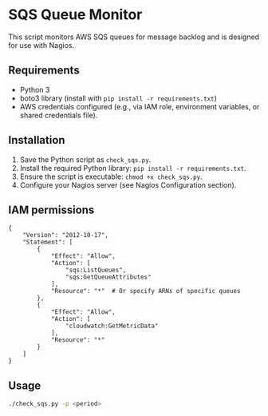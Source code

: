 # SQS Queue Monitor

This script monitors AWS SQS queues for message backlog and is designed for use with Nagios.

## Requirements

- Python 3
- boto3 library (install with `pip install -r requirements.txt`)
- AWS credentials configured (e.g., via IAM role, environment variables, or shared credentials file).

## Installation

1.  Save the Python script as `check_sqs.py`.
2.  Install the required Python library: `pip install -r requirements.txt`.
3.  Ensure the script is executable: `chmod +x check_sqs.py`.
4.  Configure your Nagios server (see Nagios Configuration section).

## IAM permissions

```
{
    "Version": "2012-10-17",
    "Statement": [
        {
            "Effect": "Allow",
            "Action": [
                "sqs:ListQueues",
                "sqs:GetQueueAttributes"
            ],
            "Resource": "*"  # Or specify ARNs of specific queues
        },
        {
            "Effect": "Allow",
            "Action": [
                "cloudwatch:GetMetricData"
            ],
            "Resource": "*"
        }
    ]
}
```

## Usage

```bash
./check_sqs.py -p <period>
